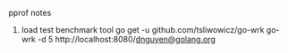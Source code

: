 pprof notes

1. load test benchmark tool
go get -u github.com/tsliwowicz/go-wrk
go-wrk -d 5 http://localhost:8080/dnguyen@golang.org

